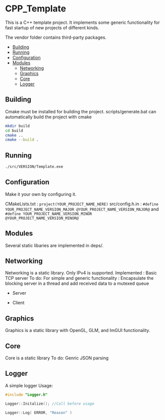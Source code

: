 # CPP_Template
This is a C++ template project. It implements some generic functionality for fast startup of new projects of different kinds. 



The vendor folder contains third-party packages. 
- [Building](#building)
- [Running](#running)
- [Configuration](#configuration)
- [Modules](#modules)
	- [Networking](#configuration)
	- [Graphics](#graphics)
	- [Core](#core)
	- [Logger](#logger)
## Building
Cmake must be installed for building the project. 
scripts/generate.bat can automatically build the project with cmake 
```bash
mkdir build
cd build
cmake ..
cmake --build .
```

## Running
```bash
./src/VERSION/Template.exe
```

## Configuration
Make it your own by configuring it.

CMakeLists.txt : `project(YOUR_PROJECT_NAME_HERE)`
src/config.h.in :
`#define YOUR_PROJECT_NAME_VERSION_MAJOR @YOUR_PROJECT_NAME_VERSION_MAJOR@` and
`#define YOUR_PROJECT_NAME_VERSION_MINOR @YOUR_PROJECT_NAME_VERSION_MINOR@`

## Modules
Several static libaries are implemented in deps/.



## Networking
Networking is a static library. 
Only IPv4 is supported.
Implemented : Basic TCP server
To do: 
For simple and generic functionality : Encapsulate the blocking server in a thread and add received data to a mutexed queue 
- Server

- Client

## Graphics

Graphics is a static library with OpenGL, GLM, and ImGUI functionality. 

## Core
Core is a static library
To do: Genric JSON parsing

## Logger
A simple logger
Usage:
```cpp
#include "Logger.h"

Logger::Initalize(); //Call before usage

Logger::Log( ERROR, "Reason" )
```
